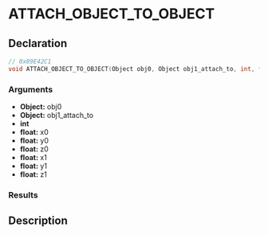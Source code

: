 # ATTACH_OBJECT_TO_OBJECT

## Declaration
```cpp
// 0x89E42C1
void ATTACH_OBJECT_TO_OBJECT(Object obj0, Object obj1_attach_to, int, float x0, float y0, float z0, float x1, float y1, float z1);
```

### Arguments
- **Object:** obj0
- **Object:** obj1_attach_to
- **int**
- **float:** x0
- **float:** y0
- **float:** z0
- **float:** x1
- **float:** y1
- **float:** z1

### Results

## Description
